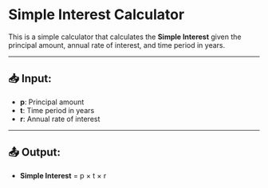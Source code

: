 # Simple Interest Calculator

This is a simple calculator that calculates the **Simple Interest** given the principal amount, annual rate of interest, and time period in years.

---

## 📥 Input:
- **p**: Principal amount 
- **t**: Time period in years
- **r**: Annual rate of interest 

---

## 📤 Output:
- **Simple Interest** = p × t × r
